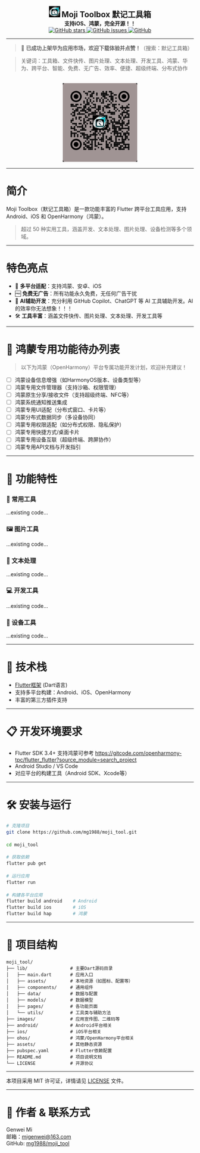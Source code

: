 
<div align="center">
  <img src="images/foreground.jpg" alt="Moji Toolbox Banner" width="30px" />
  <b style="font-size:1.5em;">Moji Toolbox 默记工具箱</b>
  <br>
  <b>支持iOS、鸿蒙，完全开源！！</b>
  <br>
  <a href="https://github.com/mg1988/moji_tool/stargazers">
    <img src="https://img.shields.io/github/stars/mg1988/moji_tool" alt="GitHub stars">
  </a>
  <a href="https://github.com/mg1988/moji_tool/issues">
    <img src="https://img.shields.io/github/issues/mg1988/moji_tool" alt="GitHub issues">
  </a>
  <a href="https://github.com/mg1988/moji_tool/blob/main/LICENSE">
    <img src="https://img.shields.io/github/license/mg1988/moji_tool" alt="GitHub">
  </a>
</div>

---

> 🎉 <b>已成功上架华为应用市场，欢迎下载体验并点赞！</b>（搜索：默记工具箱）

> 关键词：工具箱、文件快传、图片处理、文本处理、开发工具、鸿蒙、华为、跨平台、智能、免费、无广告、效率、便捷、超级终端、分布式协作
<div align="center">
  <br>
  <img src="images/qr_code_1758351860905.jpg" alt="默记工具箱下载二维码" width="200" />
  <br>
</div>

---

# 简介

Moji Toolbox（默记工具箱）是一款功能丰富的 Flutter 跨平台工具应用，支持 Android、iOS 和 OpenHarmony（鸿蒙）。

> 超过 50 种实用工具，涵盖开发、文本处理、图片处理、设备检测等多个领域。

---

# 特色亮点

- 🚀 <b>多平台适配</b>：支持鸿蒙、安卓、iOS
- 🆓 <b>免费无广告</b>：所有功能永久免费，无任何广告干扰
- 🧠 <b>AI辅助开发</b>：充分利用 GitHub Copilot、ChatGPT 等 AI 工具辅助开发。AI的效率你无法想象！！！
- 🛠️ <b>工具丰富</b>：涵盖文件快传、图片处理、文本处理、开发工具等
---


# 📝 鸿蒙专用功能待办列表

> 以下为鸿蒙（OpenHarmony）平台专属功能开发计划，欢迎补充建议！

- [ ] 鸿蒙设备信息增强（如HarmonyOS版本、设备类型等）
- [ ] 鸿蒙专用文件管理器（支持沙箱、权限管理）
- [ ] 鸿蒙原生分享/接收文件（支持超级终端、NFC等）
- [ ] 鸿蒙系统通知推送集成
- [ ] 鸿蒙专用UI适配（分布式窗口、卡片等）
- [ ] 鸿蒙分布式数据同步（多设备协同）
- [ ] 鸿蒙专用权限适配（如分布式权限、隐私保护）
- [ ] 鸿蒙专用快捷方式/桌面卡片
- [ ] 鸿蒙专用设备互联（超级终端、跨屏协作）
- [ ] 鸿蒙专用API文档与开发指引

---

# 🌟 功能特性

### 📱 常用工具
...existing code...
### 🖼️ 图片工具
...existing code...
### 📝 文本处理
...existing code...
### 💻 开发工具
...existing code...
### 📱 设备工具
...existing code...

---

# 🚀 技术栈

- [Flutter框架](https://flutter.dev/) (Dart语言)
- 支持多平台构建：Android、iOS、OpenHarmony
- 丰富的第三方插件支持

---

# 📋 开发环境要求

- Flutter SDK 3.4+
  支持鸿蒙可参考 https://gitcode.com/openharmony-tpc/flutter_flutter?source_module=search_project
- Android Studio / VS Code
- 对应平台的构建工具（Android SDK、Xcode等）

---

# 🛠️ 安装与运行

```bash
# 克隆项目
git clone https://github.com/mg1988/moji_tool.git

cd moji_tool

# 获取依赖
flutter pub get

# 运行应用
flutter run

# 构建各平台应用
flutter build android    # Android
flutter build ios        # iOS
flutter build hap        # 鸿蒙
```

---

# 📁 项目结构

```
moji_tool/
├── lib/                # 主要Dart源码目录
│   ├── main.dart       # 应用入口
│   ├── assets/         # 本地资源（如图标、配置等）
│   ├── components/     # 通用组件
│   ├── data/           # 数据与配置
│   ├── models/         # 数据模型
│   ├── pages/          # 各功能页面
│   └── utils/          # 工具类与辅助方法
├── images/             # 应用宣传图、二维码等
├── android/            # Android平台相关
├── ios/                # iOS平台相关
├── ohos/               # 鸿蒙/OpenHarmony平台相关
├── assets/             # 其他静态资源
├── pubspec.yaml        # Flutter依赖配置
├── README.md           # 项目说明文档
└── LICENSE             # 开源协议
```

---

本项目采用 MIT 许可证，详情请见 [LICENSE](LICENSE) 文件。

---

# 👤 作者 & 联系方式

Genwei Mi  
邮箱：migenwei@163.com  
GitHub: [mg1988/moji_tool](https://github.com/mg1988/moji_tool)
